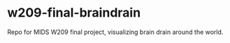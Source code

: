 # w209-final-braindrain
Repo for MIDS W209 final project, visualizing brain drain around the world.
